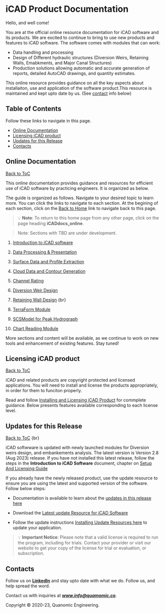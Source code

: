 # iCAD Product Documentation


Hello, and well come!

You are at the official online resource documentation for iCAD software and its products. We are excited to continue to bring to use new products and features to iCAD software. The software comes with modules that can work:
- Data handling and processing
- Design of Different hydraulic structures (Diversion Weirs, Retaining Walls, Emabkments, and Major Canal Structures)
- Production solutions allowing automatic and accurate generation of reports, detailed AutoCAD drawings, and quantity estimates.



This online resource provides guidance on all the key aspects about installaiton, use and application of the software product.This resource is maintained and kept upto date by us. (See [contact](#contacts)  info below)

## Table of Contents
Follow these links to navigate in this page.
<!--TOC-->
  - [Online Documentation](#online-documentation)
  - [Licensing iCAD product](#licensing-icad-product)
  - [Updates for this Release](#updates-for-this-release)
  - [Contacts](#contacts)
<!--/TOC-->



## Online Documentation
[Back to ToC](#table-of-contents)

This online documentation provides guidance and resources for efficient use of iCAD software by practicing engineers. It is organized as below.



The guide is organized as follows. Navigate to your desired topic to learn more. You can click the links to navigate to each section. At the begining of each section, click on the [Back to Home]() link to navigate back to this page.

> :bulb: **Note**: To return to this home page from any other page, click on the page heading **iCADdocs_online**.

> Note: Sections with TBD are under development.

1. [Introduction to iCAD software](IntroductionToiCAD/Introduction_to_iCAD.md)

1. [Data Processing & Presentation](DataProcessing/DataProcessing.md)

1. [Surface Data and Profile Extraction](SurfaceDataProcessing/Surface_modelling_and_interpolation.md)

1. [Cloud Data and Contour Generation](CloudContour/CloudContour.md)

1. [Channel Rating](ChannelRatingWSPRO/ChannelRate_WSPRO.md)

1. [Diversion Weir Design](DiversionWeirDesign/DiversionWeirDesign.md)

1. [Retaining Wall Design](RetainingWallDesign/RetainingWallDesign.md) {br}

1. [TerraForm Module](TerraForm/TerraForm.md)

1. [SCSModel for Peak Hydrograph](SCSModel/SCSModel.md)

1. [Chart Reading Module](ChartRead/ChartRead.md)


More sections and content will be available, as we continue to work on new tools and enhancement of existing features. Stay tuned!


## Licensing iCAD product
[Back to ToC](#table-of-contents)

iCAD and related products are copyright protected and licensed applications. You will need to install and license the products appropriately, in order for them to funciton properly.

Read and follow [Installing and Licensing iCAD Product](/SetupAndLicensingGuide/setupguide.md#installation-and-setup-guide) for commplete guidance. Below presents features available corresponding to each license level.


## Updates for this Release
[Back to ToC](#table-of-contents)
{br}

iCAD softwware is updated with newly launched modules for Diversion weirs design, and embankements analysis. The latest version is Version 2.8 (Aug 2023) release. If you have not installed this latest release, follow the steps in the **Introduction to iCAD Software** document, chapter on [Setup And Licensing Guide](SetupAndLicensingGuide/setupguide.md#installation-and-setup-guide)

If you already have the newly released product, use the update resource to ensure you are using the latest and supported version of the software. Follow below steps: 

* Documentation is available to learn about the [updates in this release here](Updates/Update_Aug23/Update_Notes_Aug23.md)

* Download the [Latest update Resource for iCAD Software](https://drive.google.com/uc?export=download&id=1mSZVIIXOgk0yGErVAzAHIH8eWm1x0gZ6)

* Follow the update instructions [Installing Update Resources here](SetupAndLicensingGuide/setupguide.md#installing-update-resources) to update your application. 


> :bulb: **Important Notice**: Please note that a valid license is required to run the program, including for trials. Contact your provider or visit our website to get your copy of the license for trial or evaluation, or subscription.



## Contacts

Follow us on [**LinkedIn**]() and stay upto date with what we do. Follow us, and help spread the word.

Contact us with inquiries at ***www.info@quamomic.co***.

Copyright &copy; 2020-23, Quanomic Engineering.
